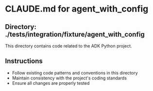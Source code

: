 # CLAUDE.md for agent_with_config

## Directory: ./tests/integration/fixture/agent_with_config

This directory contains code related to the ADK Python project.

## Instructions
- Follow existing code patterns and conventions in this directory
- Maintain consistency with the project's coding standards
- Ensure all changes are properly tested
